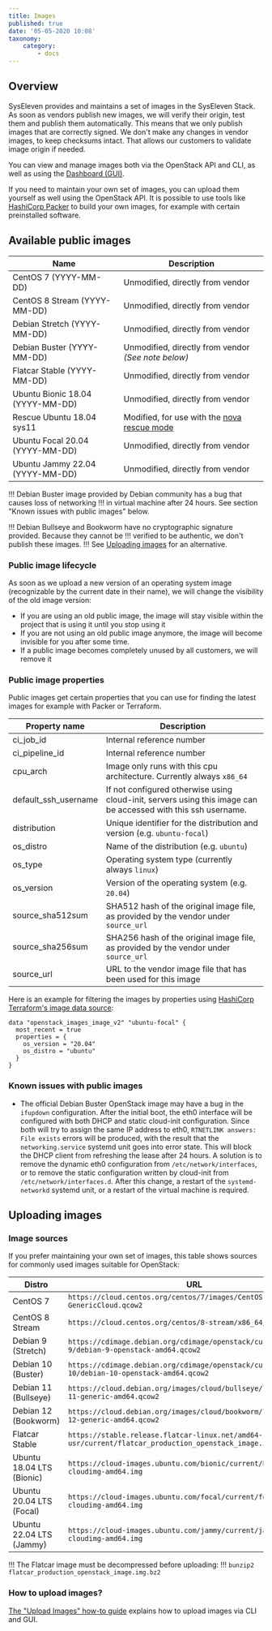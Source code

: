 ```yaml
---
title: Images
published: true
date: '05-05-2020 10:08'
taxonomy:
    category:
        - docs
---
```


## Overview

SysEleven provides and maintains a set of images in the SysEleven Stack. As soon as vendors publish new images, we will verify their origin, test them and publish them automatically. This means that we only publish images that are correctly signed. We don't make any changes in vendor images, to keep checksums intact. That allows our customers to validate image origin if needed.

You can view and manage images both via the OpenStack API and CLI, as well as using the [Dashboard (GUI)](https://cloud.syseleven.de/).

If you need to maintain your own set of images, you can upload them yourself as well using the OpenStack API. It is possible to use tools like [HashiCorp Packer](https://www.packer.io/) to build your own images, for example with certain preinstalled software.

## Available public images

Name                             | Description                                         |
---------------------------------|-----------------------------------------------------|
CentOS 7 (YYYY-MM-DD)            | Unmodified, directly from vendor                    |
CentOS 8 Stream (YYYY-MM-DD)     | Unmodified, directly from vendor                    |
Debian Stretch (YYYY-MM-DD)      | Unmodified, directly from vendor                    |
Debian Buster (YYYY-MM-DD)       | Unmodified, directly from vendor *(See note below)* |
Flatcar Stable (YYYY-MM-DD)      | Unmodified, directly from vendor                    |
Ubuntu Bionic 18.04 (YYYY-MM-DD) | Unmodified, directly from vendor                    |
Rescue Ubuntu 18.04 sys11        | Modified, for use with the [nova rescue mode](../../03.Howtos/05.nova-rescue-mode/docs.en.md) |
Ubuntu Focal 20.04 (YYYY-MM-DD)  | Unmodified, directly from vendor                    |
Ubuntu Jammy 22.04 (YYYY-MM-DD)  | Unmodified, directly from vendor                    |

!!! Debian Buster image provided by Debian community has a bug that causes loss of networking
!!! in virtual machine after 24 hours. See section "Known issues with public images" below.

!!! Debian Bullseye and Bookworm have no cryptographic signature provided. Because they cannot be
!!! verified to be authentic, we don't publish these images.
!!! See <a href="#uploading-images">Uploading images</a> for an alternative.

### Public image lifecycle

As soon as we upload a new version of an operating system image (recognizable by the current date in their name), we will change the visibility of the old image version:

- If you are using an old public image, the image will stay visible within the project that is using it until you stop using it
- If you are not using an old public image anymore, the image will become invisible for you after some time.
- If a public image becomes completely unused by all customers, we will remove it

### Public image properties

Public images get certain properties that you can use for finding the latest images for example with Packer or Terraform.

Property name                    | Description                               |
---------------------------------|-------------------------------------------|
ci_job_id                        | Internal reference number                 |
ci_pipeline_id                   | Internal reference number                 |
cpu_arch                         | Image only runs with this cpu architecture. Currently always `x86_64` |
default_ssh_username             | If not configured otherwise using cloud-init, servers using this image can be accessed with this ssh username. |
distribution                     | Unique identifier for the distribution and version (e.g. `ubuntu-focal`) |
os_distro                        | Name of the distribution (e.g. `ubuntu`)  |
os_type                          | Operating system type (currently always `linux`) |
os_version                       | Version of the operating system (e.g. `20.04`) |
source_sha512sum                 | SHA512 hash of the original image file, as provided by the vendor under `source_url` |
source_sha256sum                 | SHA256 hash of the original image file, as provided by the vendor under `source_url` |
source_url                       | URL to the vendor image file that has been used for this image |

Here is an example for filtering the images by properties using [HashiCorp Terraform's image data source](https://www.terraform.io/docs/providers/openstack/d/images_image_v2.html):

```hcl
data "openstack_images_image_v2" "ubuntu-focal" {
  most_recent = true
  properties = {
    os_version = "20.04"
    os_distro = "ubuntu"
  }
}
```

### Known issues with public images

- The official Debian Buster OpenStack image may have a bug in the `ifupdown` configuration.
  After the initial boot, the eth0 interface will be configured with both DHCP and static cloud-init configuration. Since both will try to assign the same IP address to eth0, `RTNETLINK answers: File exists` errors will be produced, with the result that the `networking.service` systemd unit goes into error state. This will block the DHCP client from refreshing the lease after 24 hours.
  A solution is to remove the dynamic eth0 configuration from `/etc/network/interfaces`, or to remove the static configuration written by cloud-init from `/etc/network/interfaces.d`. After this change, a restart of the `systemd-networkd` systemd unit, or a restart of the virtual machine is required.

## Uploading images

### Image sources

If you prefer maintaining your own set of images, this table shows sources for commonly used images suitable for OpenStack:

Distro                    | URL |
--------------------------|-----|
CentOS 7                  | `https://cloud.centos.org/centos/7/images/CentOS-7-x86_64-GenericCloud.qcow2` |
CentOS 8 Stream           | `https://cloud.centos.org/centos/8-stream/x86_64/images/` |
Debian 9 (Stretch)        | `https://cdimage.debian.org/cdimage/openstack/current-9/debian-9-openstack-amd64.qcow2` |
Debian 10 (Buster)        | `https://cdimage.debian.org/cdimage/openstack/current-10/debian-10-openstack-amd64.qcow2` |
Debian 11 (Bullseye)      | `https://cloud.debian.org/images/cloud/bullseye/latest/debian-11-generic-amd64.qcow2` |
Debian 12 (Bookworm)      | `https://cloud.debian.org/images/cloud/bookworm/latest/debian-12-generic-amd64.qcow2` |
Flatcar Stable            | `https://stable.release.flatcar-linux.net/amd64-usr/current/flatcar_production_openstack_image.img.bz2` |
Ubuntu 18.04 LTS (Bionic) | `https://cloud-images.ubuntu.com/bionic/current/bionic-server-cloudimg-amd64.img` |
Ubuntu 20.04 LTS (Focal)  | `https://cloud-images.ubuntu.com/focal/current/focal-server-cloudimg-amd64.img` |
Ubuntu 22.04 LTS (Jammy)  | `https://cloud-images.ubuntu.com/jammy/current/jammy-server-cloudimg-amd64.img` |

!!! The Flatcar image must be decompressed before uploading:
!!! `bunzip2 flatcar_production_openstack_image.img.bz2`

### How to upload images?

[The "Upload Images" how-to guide](../../03.Howtos/07.upload-images/docs.en.md) explains how to upload images via CLI and GUI.
